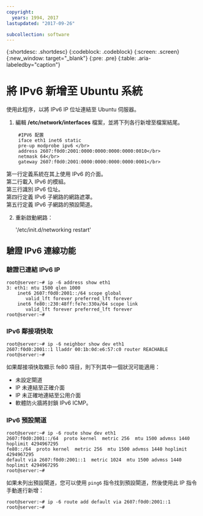 ```yaml
---
copyright:
  years: 1994, 2017
lastupdated: "2017-09-26"

subcollection: software
---
```

{:shortdesc: .shortdesc}
{:codeblock: .codeblock}
{:screen: .screen}
{:new_window: target="_blank"}
{:pre: .pre}
{:table: .aria-labeledby="caption"}

# 將 IPv6 新增至 Ubuntu 系統

使用此程序，以將 IPv6 IP 位址連結至 Ubuntu 伺服器。 

1. 編輯 **/etc/network/interfaces** 檔案，並將下列各行新增至檔案結尾。

		#IPV6 配置
	    iface eth1 inet6 static
	    pre-up modprobe ipv6 </br>
	    address 2607:f0d0:2001:0000:0000:0000:0000:0010</br>
	    netmask 64</br>
		gateway 2607:f0d0:2001:0000:0000:0000:0000:0001</br>
  第一行定義系統在其上使用 IPv6 的介面。</br>
  第二行載入 IPv6 的模組。<br/>
  第三行識別 IPv6 位址。<br/>
  第四行定義 IPv6 子網路的網路遮罩。<br/>
  第五行定義 IPv6 子網路的預設閘道。

2. 重新啟動網路：

	'/etc/init.d/networking restart'

## 驗證 IPv6 連線功能

### 驗證已連結 IPv6 IP

    root@server:~# ip -6 address show eth1
    3: eth1: mtu 1500 qlen 1000
        inet6 2607:f0d0:2001::/64 scope global
           valid_lft forever preferred_lft forever
        inet6 fe80::230:48ff:fe7e:330a/64 scope link
           valid_lft forever preferred_lft forever
    root@server:~#


### IPv6 鄰接項快取

    root@server:~# ip -6 neighbor show dev eth1
    2607:f0d0:2001::1 lladdr 00:1b:0d:e6:57:c0 router REACHABLE
    root@server:~#

如果鄰接項快取顯示 fe80 項目，則下列其中一個狀況可能適用：
- 未設定閘道
- IP 未連結至正確介面
- IP 未正確地連結至公用介面
- 軟體防火牆將封鎖 IPv6 ICMP。


### IPv6 預設閘道

    root@server:~# ip -6 route show dev eth1
    2607:f0d0:2001::/64  proto kernel  metric 256  mtu 1500 advmss 1440 hoplimit 4294967295
    fe80::/64  proto kernel  metric 256  mtu 1500 advmss 1440 hoplimit 4294967295
    default via 2607:f0d0:2001::1  metric 1024  mtu 1500 advmss 1440 hoplimit 4294967295
    root@server:~#

如果未列出預設閘道，您可以使用 `ping6` 指令找到預設閘道，然後使用此 IP 指令手動進行新增：

    root@server:~# ip -6 route add default via 2607:f0d0:2001::1
    root@server:~#
